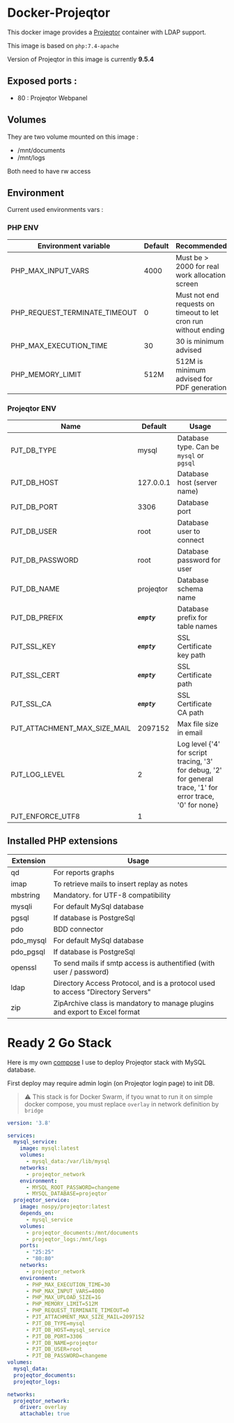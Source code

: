 # Docker-Projeqtor

This docker image provides a [Projeqtor](https://www.projeqtor.org) container with LDAP support.

This image is based on `php:7.4-apache`

Version of Projeqtor in this image is currently **9.5.4**

## Exposed ports :

- 80 : Projeqtor Webpanel

## Volumes

They are two volume mounted on this image :

- /mnt/documents
- /mnt/logs

Both need to have rw access

## Environment

Current used environments vars :

### PHP ENV

| Environment variable          | Default | Recommended                                                  |
| ----------------------------- | ------- | ------------------------------------------------------------ |
| PHP_MAX_INPUT_VARS            | 4000    | Must be > 2000 for real work allocation screen               |
| PHP_REQUEST_TERMINATE_TIMEOUT | 0       | Must not end requests on timeout to let cron run without ending |
| PHP_MAX_EXECUTION_TIME        | 30      | 30 is minimum advised                                        |
| PHP_MEMORY_LIMIT              | 512M    | 512M is minimum advised for PDF generation                   |

### Projeqtor ENV

| Name                         | Default       | Usage                                                        |
| ---------------------------- | ------------- | ------------------------------------------------------------ |
| PJT_DB_TYPE                  | mysql         | Database type. Can be `mysql` or `pgsql`                     |
| PJT_DB_HOST                  | 127.0.0.1     | Database host (server name)                                  |
| PJT_DB_PORT                  | 3306          | Database port                                                |
| PJT_DB_USER                  | root          | Database user to connect                                     |
| PJT_DB_PASSWORD              | root          | Database password for user                                   |
| PJT_DB_NAME                  | projeqtor     | Database schema name                                         |
| PJT_DB_PREFIX                | ***`empty`*** | Database prefix for table names                              |
| PJT_SSL_KEY                  | ***`empty`*** | SSL Certificate key path                                     |
| PJT_SSL_CERT                 | ***`empty`*** | SSL Certificate path                                         |
| PJT_SSL_CA                   | ***`empty`*** | SSL Certificate CA path                                      |
| PJT_ATTACHMENT_MAX_SIZE_MAIL | 2097152       | Max file size in email                                       |
| PJT_LOG_LEVEL                | 2             | Log level {'4' for script tracing, '3' for debug, '2' for general trace, '1' for error trace, '0' for none} |
| PJT_ENFORCE_UTF8             | 1             |                                                              |



## Installed PHP extensions

| Extension | Usage                                                        |
| --------- | ------------------------------------------------------------ |
| qd        | For reports graphs                                           |
| imap      | To retrieve mails to insert replay as notes                  |
| mbstring  | Mandatory. for UTF-8 compatibility                           |
| mysqli    | For default MySql database                                   |
| pgsql     | If database is PostgreSql                                    |
| pdo       | BDD connector                                                |
| pdo_mysql | For default MySql database                                   |
| pdo_pgsql | If database is PostgreSql                                    |
| openssl   | To send mails if smtp access is authentified (with user / password) |
| ldap      | Directory Access Protocol, and is a protocol used to access "Directory Servers" |
| zip       | ZipArchive class is mandatory to manage plugins and export to Excel format |

# Ready 2 Go Stack

Here is my own [compose](./docker-compose.yml.example) I use to deploy Projeqtor stack with MySQL database.

First deploy may require admin login (on Projeqtor login page) to init DB.

> :warning: This stack is for Docker Swarm, if tyou wnat to run it on simple docker compose, you must replace `overlay` in network definition by `bridge`

```yaml
version: '3.8'

services:
  mysql_service:
    image: mysql:latest
    volumes:
      - mysql_data:/var/lib/mysql
    networks:
      - projeqtor_network
    environment:
      - MYSQL_ROOT_PASSWORD=changeme
      - MYSQL_DATABASE=projeqtor
  projeqtor_service:
    image: nospy/projeqtor:latest
    depends_on:
      - mysql_service
    volumes:
      - projeqtor_documents:/mnt/documents
      - projeqtor_logs:/mnt/logs
    ports:
      - "25:25"
      - "80:80"
    networks:
      - projeqtor_network
    environment:
      - PHP_MAX_EXECUTION_TIME=30
      - PHP_MAX_INPUT_VARS=4000
      - PHP_MAX_UPLOAD_SIZE=1G
      - PHP_MEMORY_LIMIT=512M
      - PHP_REQUEST_TERMINATE_TIMEOUT=0
      - PJT_ATTACHMENT_MAX_SIZE_MAIL=2097152
      - PJT_DB_TYPE=mysql
      - PJT_DB_HOST=mysql_service
      - PJT_DB_PORT=3306
      - PJT_DB_NAME=projeqtor
      - PJT_DB_USER=root
      - PJT_DB_PASSWORD=changeme
volumes:
  mysql_data:
  projeqtor_documents:
  projeqtor_logs:

networks:
  projeqtor_network:
    driver: overlay
    attachable: true
```
